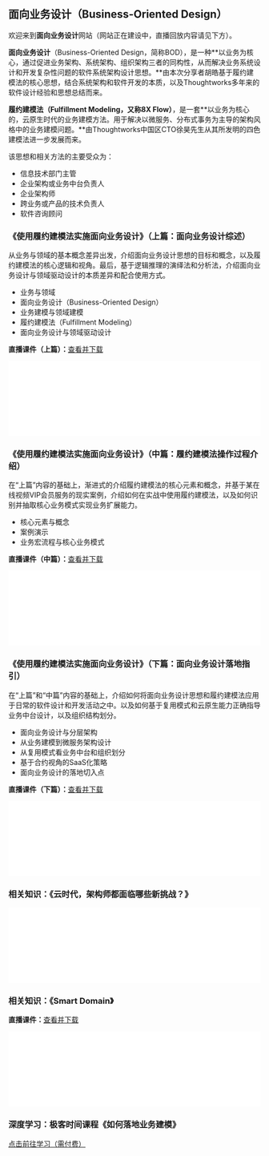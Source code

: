 ## 面向业务设计（Business-Oriented Design）

欢迎来到**面向业务设计**网站（网站正在建设中，直播回放内容请见下方）。

**面向业务设计**（Business-Oriented Design，简称BOD），是一种**以业务为核心，通过促进业务架构、系统架构、组织架构三者的同构性，从而解决业务系统设计和开发复杂性问题的软件系统架构设计思想。**由本次分享者胡皓基于履约建模法的核心思想，结合系统架构和软件开发的本质，以及Thoughtworks多年来的软件设计经验和思想总结而来。

**履约建模法（Fulfillment Modeling，又称8X Flow）**，是一套**以业务为核心的，云原生时代的业务建模方法。用于解决以微服务、分布式事务为主导的架构风格中的业务建模问题。**由Thoughtworks中国区CTO徐昊先生从其所发明的四色建模法进一步发展而来。

该思想和相关方法的主要受众为：

- 信息技术部门主管
- 企业架构或业务中台负责人
- 企业架构师
- 跨业务或产品的技术负责人
- 软件咨询顾问


### 《使用履约建模法实施面向业务设计》（上篇：面向业务设计综述）

从业务与领域的基本概念差异出发，介绍面向业务设计思想的目标和概念，以及履约建模法的核心逻辑和视角。最后，基于逻辑推理的演绎法和分析法，介绍面向业务设计与领域驱动设计的本质差异和配合使用方式。

- 业务与领域
- 面向业务设计（Business-Oriented Design）
- 业务建模与领域建模
- 履约建模法（Fulfillment Modeling）
- 面向业务设计与领域驱动设计

**直播课件（上篇）：**[查看并下载](https://github.com/Business-Oriented-Design/business-oriented.design/blob/main/slides/使用履约建模法实施面向业务设计（上篇直播版）.pdf)

<iframe src="//player.bilibili.com/player.html?aid=676769406&bvid=BV1MU4y1u7H3&cid=445086245&page=1&high_quality=1" scrolling="no" border="0" frameborder="no" framespacing="0" allowfullscreen="true" width="100%"></iframe>

### 《使用履约建模法实施面向业务设计》（中篇：履约建模法操作过程介绍）

在“上篇”内容的基础上，渐进式的介绍履约建模法的核心元素和概念，并基于某在线视频VIP会员服务的现实案例，介绍如何在实战中使用履约建模法，以及如何识别并抽取核心业务模式实现业务扩展能力。

- 核心元素与概念
- 案例演示
- 业务宏流程与核心业务模式

**直播课件（中篇）：**[查看并下载](https://github.com/Business-Oriented-Design/business-oriented.design/blob/main/slides/使用履约建模法实施面向业务设计（中篇直播版）.pdf)

<iframe src="//player.bilibili.com/player.html?aid=934429338&bvid=BV1jM4y1P7eT&cid=449344810&page=1&high_quality=1" scrolling="no" border="0" frameborder="no" framespacing="0" allowfullscreen="true" width="100%"> </iframe>

### 《使用履约建模法实施面向业务设计》（下篇：面向业务设计落地指引）

在“上篇”和“中篇”内容的基础上，介绍如何将面向业务设计思想和履约建模法应用于日常的软件设计和开发活动之中。以及如何基于复用模式和云原生能力正确指导业务中台设计，以及组织结构划分。

- 面向业务设计与分层架构
- 从业务建模到微服务架构设计
- 从复用模式看业务中台和组织划分
- 基于合约视角的SaaS化策略
- 面向业务设计的落地切入点

**直播课件（下篇）：**[查看并下载](https://github.com/Business-Oriented-Design/business-oriented.design/blob/main/slides/使用履约建模法实施面向业务设计（下篇直播版）.pdf)

<iframe src="//player.bilibili.com/player.html?aid=507106406&bvid=BV1dg411A76o&cid=453678935&page=1&high_quality=1" scrolling="no" border="0" frameborder="no" framespacing="0" allowfullscreen="true" width="100%"> </iframe>

### 相关知识：《云时代，架构师都面临哪些新挑战？》

<iframe src="//player.bilibili.com/player.html?aid=548330671&bvid=BV1Uq4y1P7nj&cid=416007854&page=1&high_quality=1" scrolling="no" border="0" frameborder="no" framespacing="0" allowfullscreen="true" width="100%"> </iframe>

### 相关知识：《Smart Domain》

**直播课件：**[查看并下载](https://github.com/Business-Oriented-Design/business-oriented.design/blob/main/slides/Smart%20Domain%EF%BC%88%E5%BE%90%E6%98%8A%EF%BC%89.pdf)

<iframe src="//player.bilibili.com/player.html?aid=470988533&bvid=BV1QT411J7jh&cid=774041400&page=1&high_quality=1" scrolling="no" border="0" frameborder="no" framespacing="0" allowfullscreen="true" width="100%"> </iframe>

### 深度学习：极客时间课程《如何落地业务建模》

[点击前往学习（需付费）](http://gk.link/a/10OP8)

<script type="text/javascript">
        var iframe = document.getElementsByTagName("iframe");
        var num = iframe.length;
        for (; num > 0; num--) {
            iframe[num - 1].style.height = iframe[num - 1].scrollWidth * 0.5625 + "px";
        }
</script>

